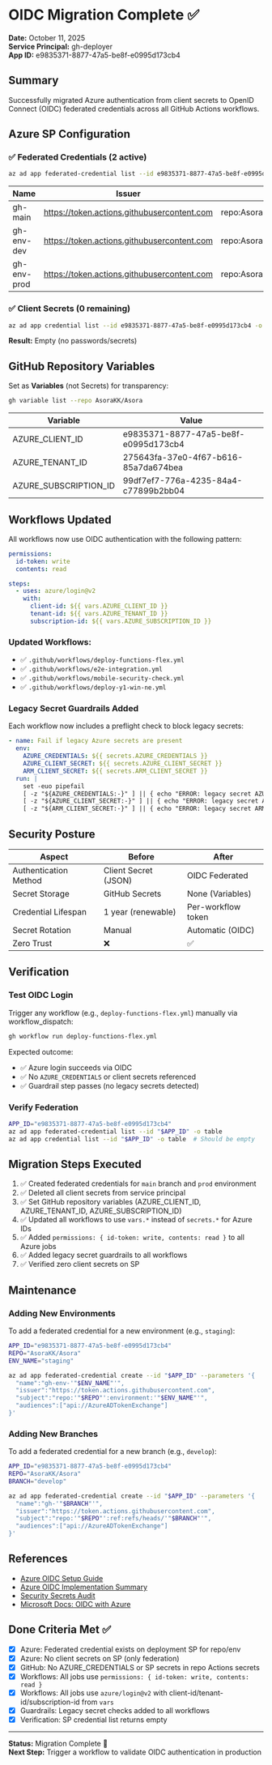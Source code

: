 # OIDC Migration Complete ✅

**Date:** October 11, 2025  
**Service Principal:** gh-deployer  
**App ID:** e9835371-8877-47a5-be8f-e0995d173cb4

## Summary

Successfully migrated Azure authentication from client secrets to OpenID Connect (OIDC) federated credentials across all GitHub Actions workflows.

## Azure SP Configuration

### ✅ Federated Credentials (2 active)
```bash
az ad app federated-credential list --id e9835371-8877-47a5-be8f-e0995d173cb4 -o table
```

| Name        | Issuer                                      | Subject                                  |
|-------------|---------------------------------------------|------------------------------------------|
| gh-main     | https://token.actions.githubusercontent.com | repo:AsoraKK/Asora:ref:refs/heads/main   |
| gh-env-dev  | https://token.actions.githubusercontent.com | repo:AsoraKK/Asora:environment:dev      |
| gh-env-prod | https://token.actions.githubusercontent.com | repo:AsoraKK/Asora:environment:prod      |

### ✅ Client Secrets (0 remaining)
```bash
az ad app credential list --id e9835371-8877-47a5-be8f-e0995d173cb4 -o table
```
**Result:** Empty (no passwords/secrets)

## GitHub Repository Variables

Set as **Variables** (not Secrets) for transparency:

```bash
gh variable list --repo AsoraKK/Asora
```

| Variable                | Value                                |
|-------------------------|--------------------------------------|
| AZURE_CLIENT_ID         | e9835371-8877-47a5-be8f-e0995d173cb4 |
| AZURE_TENANT_ID         | 275643fa-37e0-4f67-b616-85a7da674bea |
| AZURE_SUBSCRIPTION_ID   | 99df7ef7-776a-4235-84a4-c77899b2bb04 |

## Workflows Updated

All workflows now use OIDC authentication with the following pattern:

```yaml
permissions:
  id-token: write
  contents: read

steps:
  - uses: azure/login@v2
    with:
      client-id: ${{ vars.AZURE_CLIENT_ID }}
      tenant-id: ${{ vars.AZURE_TENANT_ID }}
      subscription-id: ${{ vars.AZURE_SUBSCRIPTION_ID }}
```

### Updated Workflows:
- ✅ `.github/workflows/deploy-functions-flex.yml`
- ✅ `.github/workflows/e2e-integration.yml`
- ✅ `.github/workflows/mobile-security-check.yml`
- ✅ `.github/workflows/deploy-y1-win-ne.yml`

### Legacy Secret Guardrails Added

Each workflow now includes a preflight check to block legacy secrets:

```yaml
- name: Fail if legacy Azure secrets are present
  env:
    AZURE_CREDENTIALS: ${{ secrets.AZURE_CREDENTIALS }}
    AZURE_CLIENT_SECRET: ${{ secrets.AZURE_CLIENT_SECRET }}
    ARM_CLIENT_SECRET: ${{ secrets.ARM_CLIENT_SECRET }}
  run: |
    set -euo pipefail
    [ -z "${AZURE_CREDENTIALS:-}" ] || { echo "ERROR: legacy secret AZURE_CREDENTIALS present"; exit 1; }
    [ -z "${AZURE_CLIENT_SECRET:-}" ] || { echo "ERROR: legacy secret AZURE_CLIENT_SECRET present"; exit 1; }
    [ -z "${ARM_CLIENT_SECRET:-}" ] || { echo "ERROR: legacy secret ARM_CLIENT_SECRET present"; exit 1; }
```

## Security Posture

| Aspect                  | Before                | After               |
|-------------------------|-----------------------|---------------------|
| Authentication Method   | Client Secret (JSON)  | OIDC Federated      |
| Secret Storage          | GitHub Secrets        | None (Variables)    |
| Credential Lifespan     | 1 year (renewable)    | Per-workflow token  |
| Secret Rotation         | Manual                | Automatic (OIDC)    |
| Zero Trust              | ❌                    | ✅                  |

## Verification

### Test OIDC Login
Trigger any workflow (e.g., `deploy-functions-flex.yml`) manually via workflow_dispatch:

```bash
gh workflow run deploy-functions-flex.yml
```

Expected outcome:
- ✅ Azure login succeeds via OIDC
- ✅ No `AZURE_CREDENTIALS` or client secrets referenced
- ✅ Guardrail step passes (no legacy secrets detected)

### Verify Federation
```bash
APP_ID="e9835371-8877-47a5-be8f-e0995d173cb4"
az ad app federated-credential list --id "$APP_ID" -o table
az ad app credential list --id "$APP_ID" -o table  # Should be empty
```

## Migration Steps Executed

1. ✅ Created federated credentials for `main` branch and `prod` environment
2. ✅ Deleted all client secrets from service principal
3. ✅ Set GitHub repository variables (AZURE_CLIENT_ID, AZURE_TENANT_ID, AZURE_SUBSCRIPTION_ID)
4. ✅ Updated all workflows to use `vars.*` instead of `secrets.*` for Azure IDs
5. ✅ Added `permissions: { id-token: write, contents: read }` to all Azure jobs
6. ✅ Added legacy secret guardrails to all workflows
7. ✅ Verified zero client secrets on SP

## Maintenance

### Adding New Environments
To add a federated credential for a new environment (e.g., `staging`):

```bash
APP_ID="e9835371-8877-47a5-be8f-e0995d173cb4"
REPO="AsoraKK/Asora"
ENV_NAME="staging"

az ad app federated-credential create --id "$APP_ID" --parameters '{
  "name":"gh-env-'"$ENV_NAME"'",
  "issuer":"https://token.actions.githubusercontent.com",
  "subject":"repo:'"$REPO"':environment:'"$ENV_NAME"'",
  "audiences":["api://AzureADTokenExchange"]
}'
```

### Adding New Branches
To add a federated credential for a new branch (e.g., `develop`):

```bash
APP_ID="e9835371-8877-47a5-be8f-e0995d173cb4"
REPO="AsoraKK/Asora"
BRANCH="develop"

az ad app federated-credential create --id "$APP_ID" --parameters '{
  "name":"gh-'"$BRANCH"'",
  "issuer":"https://token.actions.githubusercontent.com",
  "subject":"repo:'"$REPO"':ref:refs/heads/'"$BRANCH"'",
  "audiences":["api://AzureADTokenExchange"]
}'
```

## References

- [Azure OIDC Setup Guide](./AZURE_OIDC_SETUP_GUIDE.md)
- [Azure OIDC Implementation Summary](./AZURE_OIDC_IMPLEMENTATION_SUMMARY.md)
- [Security Secrets Audit](./SECURITY_SECRETS_AUDIT.md)
- [Microsoft Docs: OIDC with Azure](https://learn.microsoft.com/en-us/azure/developer/github/connect-from-azure)

## Done Criteria Met ✅

- [x] Azure: Federated credential exists on deployment SP for repo/env
- [x] Azure: No client secrets on SP (only federation)
- [x] GitHub: No AZURE_CREDENTIALS or SP secrets in repo Actions secrets
- [x] Workflows: All jobs use `permissions: { id-token: write, contents: read }`
- [x] Workflows: All jobs use `azure/login@v2` with client-id/tenant-id/subscription-id from `vars`
- [x] Guardrails: Legacy secret checks added to all workflows
- [x] Verification: SP credential list returns empty

---

**Status:** Migration Complete 🎉  
**Next Step:** Trigger a workflow to validate OIDC authentication in production
